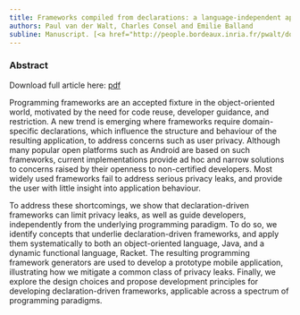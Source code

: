 ```yaml
---
title: Frameworks compiled from declarations: a language-independent approach
authors: Paul van der Walt, Charles Consel and Emilie Balland
subline: Manuscript. [<a href="http://people.bordeaux.inria.fr/pwalt/docs/progfw.pdf">pdf</a>] [<a href="http://people.bordeaux.inria.fr/pwalt/code/frameworks.tgz">code</a>]
---
```


### Abstract

Download full article here: [pdf](http://people.bordeaux.inria.fr/pwalt/docs/progfw.pdf)



Programming frameworks are an accepted fixture in the object-oriented
world, motivated by the need for code reuse, developer guidance, and
restriction.  A new trend is emerging where frameworks require
domain-specific declarations, which influence the structure and
behaviour of the resulting application, to address concerns such as
user privacy. Although many popular open platforms such as Android are
based on such frameworks, current implementations provide ad hoc and
narrow solutions to concerns raised by their openness to non-certified
developers.  Most widely used frameworks fail to address serious
privacy leaks, and provide the user with little insight into
application behaviour.

To address these shortcomings, we show that declaration-driven
frameworks can limit privacy leaks, as well as guide developers,
independently from the underlying programming paradigm.  To do so, we
identify concepts that underlie declaration-driven frameworks, and
apply them systematically to both an object-oriented language, Java,
and a dynamic functional language, Racket.  The resulting programming
framework generators are used to develop a prototype mobile
application, illustrating how we mitigate a common class of privacy
leaks. Finally, we explore the design choices and propose development
principles for developing declaration-driven frameworks, applicable
across a spectrum of programming paradigms.
